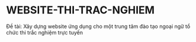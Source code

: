 # WEBSITE-THI-TRAC-NGHIEM
Đề tài: Xây dựng website ứng dụng cho một trung tâm đào tạo ngoại ngữ tổ chức thi trắc nghiệm trực tuyến
